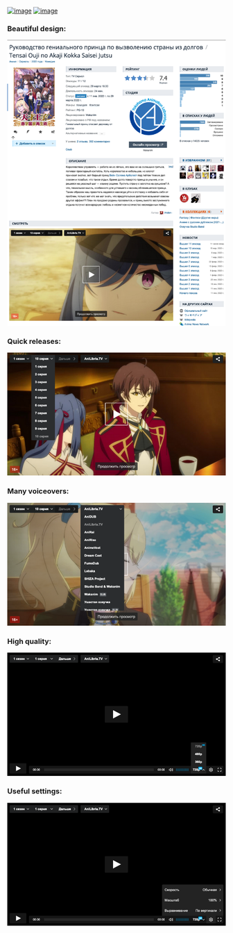 [![image](https://img.shields.io/amo/v/shikiplayer?style=for-the-badge&color=orange)](https://addons.mozilla.org/en-US/firefox/addon/shikiplayer/)
[![image](https://img.shields.io/static/v1?label=SCRIPT&message=V2.0.0&style=for-the-badge&color=yellow)](https://github.com/qt-kaneko/Shikiplayer/raw/script/manifest.user.js)

### Beautiful design:
![image](/screenshots/1.png?raw=true)

### Quick releases:
![image](/screenshots/2.png?raw=true)

### Many voiceovers:
![image](/screenshots/3.png?raw=true)

### High quality:
![image](/screenshots/4.png?raw=true)

### Useful settings:
![image](/screenshots/5.png?raw=true)
